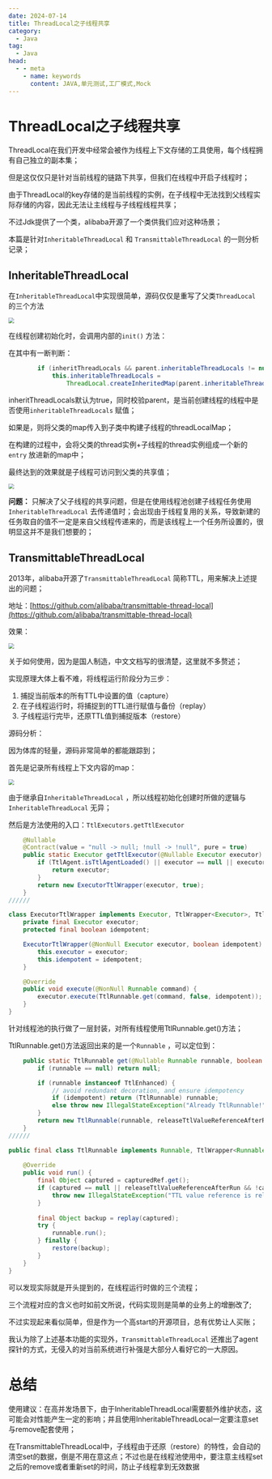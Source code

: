 ```yaml
---
date: 2024-07-14
title: ThreadLocal之子线程共享
category:
  - Java
tag:
  - Java
head:
  - - meta
    - name: keywords
      content: JAVA,单元测试,工厂模式,Mock
---
```

# ThreadLocal之子线程共享

ThreadLocal在我们开发中经常会被作为线程上下文存储的工具使用，每个线程拥有自己独立的副本集；

但是这仅仅只是针对当前线程的链路下共享，但我们在线程中开启子线程时；

由于ThreadLocal的key存储的是当前线程的实例，在子线程中无法找到父线程实际存储的内容，因此无法让主线程与子线程线程共享；

不过Jdk提供了一个类，alibaba开源了一个类供我们应对这种场景；

本篇是针对`InheritableThreadLocal` 和 `TransmittableThreadLocal` 的一则分析记录；

## InheritableThreadLocal

在`InheritableThreadLocal`中实现很简单，源码仅仅是重写了父类`ThreadLocal` 的三个方法

<img src="https://leyunone-img.oss-cn-hangzhou.aliyuncs.com/image/2024-07-14/4.png" style="zoom: 67%;" />

在线程创建初始化时，会调用内部的`init()` 方法：

在其中有一断判断：

```java
        if (inheritThreadLocals && parent.inheritableThreadLocals != null)
            this.inheritableThreadLocals =
                ThreadLocal.createInheritedMap(parent.inheritableThreadLocals);

```

inheritThreadLocals默认为true，同时校验parent，是当前创建线程的线程中是否使用`inheritableThreadLocals` 赋值；

如果是，则将父类的map传入到子类中构建子线程的threadLocalMap；

在构建的过程中，会将父类的thread实例+子线程的thread实例组成一个新的`entry` 放进新的map中；

最终达到的效果就是子线程可访问到父类的共享值；

<img src="https://leyunone-img.oss-cn-hangzhou.aliyuncs.com/image/2024-07-14/5.png" style="zoom: 67%;" />

**问题：** 只解决了父子线程的共享问题，但是在使用线程池创建子线程任务使用`InheritableThreadLocal` 去传递值时；会出现由于线程复用的关系，导致新建的任务取自的值不一定是来自父线程传递来的，而是该线程上一个任务所设置的，很明显这并不是我们想要的；

## TransmittableThreadLocal

2013年，alibaba开源了`TransmittableThreadLocal` 简称TTL，用来解决上述提出的问题；

地址：[https://github.com/alibaba/transmittable-thread-local](https://github.com/alibaba/transmittable-thread-local)

效果：

<img src="https://leyunone-img.oss-cn-hangzhou.aliyuncs.com/image/2024-07-14/6.png" style="zoom:67%;" />

关于如何使用，因为是国人制造，中文文档写的很清楚，这里就不多赘述；

实现原理大体上看不难，将线程运行阶段分为三步：

1. 捕捉当前版本的所有TTL中设置的值（capture）
2. 在子线程运行时，将捕捉到的TTL进行赋值与备份（replay）
3. 子线程运行完毕，还原TTL值到捕捉版本（restore）

源码分析：

因为体库的轻量，源码非常简单的都能跟踪到；

首先是记录所有线程上下文内容的map：

<img src="https://leyunone-img.oss-cn-hangzhou.aliyuncs.com/image/2024-07-14/7.png" style="zoom:67%;" />

由于继承自`InheritableThreadLocal` ，所以线程初始化创建时所做的逻辑与`InheritableThreadLocal` 无异；

然后是方法使用的入口：`TtlExecutors.getTtlExecutor`

```java
    @Nullable
    @Contract(value = "null -> null; !null -> !null", pure = true)
    public static Executor getTtlExecutor(@Nullable Executor executor) {
        if (TtlAgent.isTtlAgentLoaded() || executor == null || executor instanceof TtlEnhanced) {
            return executor;
        }
        return new ExecutorTtlWrapper(executor, true);
    }
//////

class ExecutorTtlWrapper implements Executor, TtlWrapper<Executor>, TtlEnhanced {
    private final Executor executor;
    protected final boolean idempotent;

    ExecutorTtlWrapper(@NonNull Executor executor, boolean idempotent) {
        this.executor = executor;
        this.idempotent = idempotent;
    }

    @Override
    public void execute(@NonNull Runnable command) {
        executor.execute(TtlRunnable.get(command, false, idempotent));
    }
}
```

针对线程池的执行做了一层封装，对所有线程使用TtlRunnable.get()方法；

TtlRunnable.get()方法返回出来的是一个`Runnable` ，可以定位到：

```java
    public static TtlRunnable get(@Nullable Runnable runnable, boolean releaseTtlValueReferenceAfterRun, boolean idempotent) {
        if (runnable == null) return null;

        if (runnable instanceof TtlEnhanced) {
            // avoid redundant decoration, and ensure idempotency
            if (idempotent) return (TtlRunnable) runnable;
            else throw new IllegalStateException("Already TtlRunnable!");
        }
        return new TtlRunnable(runnable, releaseTtlValueReferenceAfterRun);
    }
//////

public final class TtlRunnable implements Runnable, TtlWrapper<Runnable>, TtlEnhanced, TtlAttachments {
    
    @Override
    public void run() {
        final Object captured = capturedRef.get();
        if (captured == null || releaseTtlValueReferenceAfterRun && !capturedRef.compareAndSet(captured, null)) {
            throw new IllegalStateException("TTL value reference is released after run!");
        }
		
        final Object backup = replay(captured);
        try {
            runnable.run();
        } finally {
            restore(backup);
        }
    }
}
```

可以发现实际就是开头提到的，在线程运行时做的三个流程；

三个流程对应的含义也时如前文所说，代码实现则是简单的业务上的增删改了;

不过实现起来看似简单，但是作为一个高start的开源项目，总有优势让人买账；

我认为除了上述基本功能的实现外，`TransmittableThreadLocal` 还推出了agent探针的方式，无侵入的对当前系统进行补强是大部分人看好它的一大原因。

# 总结

使用建议：在高并发场景下，由于InheritableThreadLocal需要额外维护状态，‌这可能会对性能产生一定的影响；并且使用InheritableThreadLocal一定要注意set与remove配套使用；

在TransmittableThreadLocal中，子线程由于还原（restore）的特性，会自动的清空set的数据，倒是不用在意这点；不过也是在线程池使用中，要注意主线程set之后的remove或者重新set的时间，防止子线程拿到无效数据
